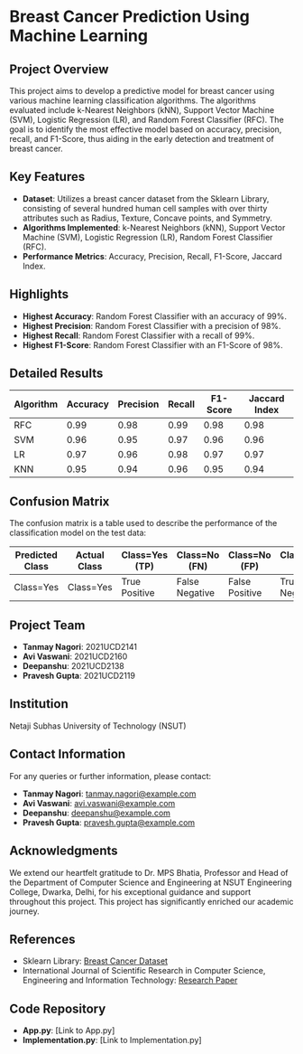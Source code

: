 # Breast Cancer Prediction Using Machine Learning

## Project Overview

This project aims to develop a predictive model for breast cancer using various machine learning classification algorithms. The algorithms evaluated include k-Nearest Neighbors (kNN), Support Vector Machine (SVM), Logistic Regression (LR), and Random Forest Classifier (RFC). The goal is to identify the most effective model based on accuracy, precision, recall, and F1-Score, thus aiding in the early detection and treatment of breast cancer.

## Key Features

- **Dataset**: Utilizes a breast cancer dataset from the Sklearn Library, consisting of several hundred human cell samples with over thirty attributes such as Radius, Texture, Concave points, and Symmetry.
- **Algorithms Implemented**: k-Nearest Neighbors (kNN), Support Vector Machine (SVM), Logistic Regression (LR), Random Forest Classifier (RFC).
- **Performance Metrics**: Accuracy, Precision, Recall, F1-Score, Jaccard Index.

## Highlights

- **Highest Accuracy**: Random Forest Classifier with an accuracy of 99%.
- **Highest Precision**: Random Forest Classifier with a precision of 98%.
- **Highest Recall**: Random Forest Classifier with a recall of 99%.
- **Highest F1-Score**: Random Forest Classifier with an F1-Score of 98%.

## Detailed Results

| Algorithm | Accuracy | Precision | Recall | F1-Score | Jaccard Index |
|-----------|----------|-----------|--------|----------|---------------|
| RFC       | 0.99     | 0.98      | 0.99   | 0.98     | 0.98          |
| SVM       | 0.96     | 0.95      | 0.97   | 0.96     | 0.96          |
| LR        | 0.97     | 0.96      | 0.98   | 0.97     | 0.97          |
| KNN       | 0.95     | 0.94      | 0.96   | 0.95     | 0.94          |

## Confusion Matrix

The confusion matrix is a table used to describe the performance of the classification model on the test data:

| Predicted Class | Actual Class | Class=Yes (TP) | Class=No (FN) | Class=No (FP) | Class=Yes (TN) |
|-----------------|--------------|----------------|---------------|---------------|----------------|
| Class=Yes       | Class=Yes    | True Positive  | False Negative| False Positive| True Negative  |

## Project Team

- **Tanmay Nagori**: 2021UCD2141
- **Avi Vaswani**: 2021UCD2160
- **Deepanshu**: 2021UCD2138
- **Pravesh Gupta**: 2021UCD2119

## Institution

Netaji Subhas University of Technology (NSUT)

## Contact Information

For any queries or further information, please contact:

- **Tanmay Nagori**: tanmay.nagori@example.com
- **Avi Vaswani**: avi.vaswani@example.com
- **Deepanshu**: deepanshu@example.com
- **Pravesh Gupta**: pravesh.gupta@example.com

## Acknowledgments

We extend our heartfelt gratitude to Dr. MPS Bhatia, Professor and Head of the Department of Computer Science and Engineering at NSUT Engineering College, Dwarka, Delhi, for his exceptional guidance and support throughout this project. This project has significantly enriched our academic journey.

## References

- Sklearn Library: [Breast Cancer Dataset](https://scikit-learn.org/stable/datasets/toy_dataset.html#breast-cancer-dataset)
- International Journal of Scientific Research in Computer Science, Engineering and Information Technology: [Research Paper](http://ijsrcseit.com/)

## Code Repository

- **App.py**: [Link to App.py]
- **Implementation.py**: [Link to Implementation.py]
